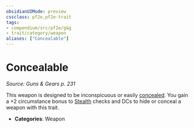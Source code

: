 ```yaml
---
obsidianUIMode: preview
cssclass: pf2e,pf2e-trait
tags:
- compendium/src/pf2e/g&g
- trait/category/weapon
aliases: ["Concealable"]
---
```

# Concealable  
*Source: Guns & Gears p. 231*  

This weapon is designed to be inconspicuous or easily [concealed](conditions.md#Concealed). You gain a +2 circumstance bonus to [Stealth](skills.md#Stealth) checks and DCs to hide or conceal a weapon with this trait.

- **Categories**: Weapon
